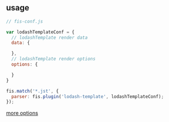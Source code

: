 ## usage

```js
// fis-conf.js

var lodashTemplateConf = {
  // lodashTemplate render data
  data: {

  },
  // lodashTemplate render options
  options: {

  }
}

fis.match('*.jst', {
  parser: fis.plugin('lodash-template', lodashTemplateConf);
});
```

[more options](https://lodash.com/docs/#template)